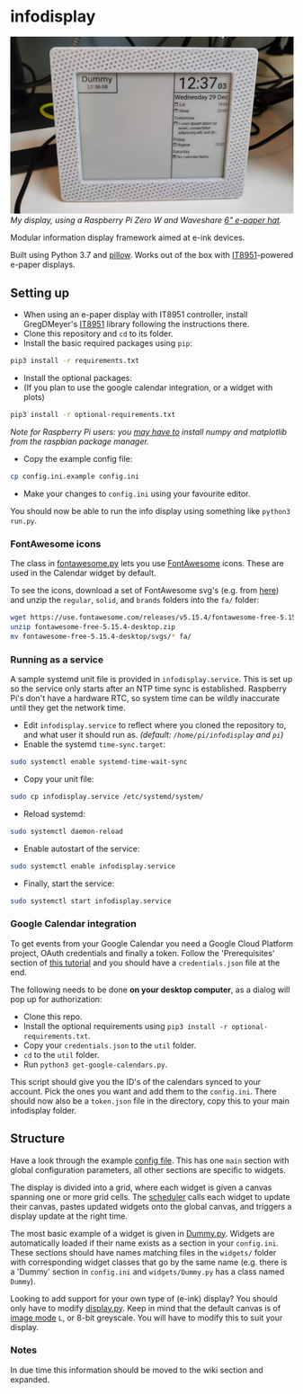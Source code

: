 # infodisplay
![](/assets/sample.jpg)
_My display, using a Raspberry Pi Zero W and Waveshare [6" e-paper hat](https://www.waveshare.com/wiki/6inch_e-Paper_HAT)._

Modular information display framework aimed at e-ink devices.

Built using Python 3.7 and [pillow](https://pillow.readthedocs.io/en/stable/). Works out of the box with [IT8951](https://github.com/GregDMeyer/IT8951)-powered e-paper displays.

## Setting up

- When using an e-paper display with IT8951 controller, install GregDMeyer's [IT8951](https://github.com/GregDMeyer/IT8951) library following the instructions there.
- Clone this repository and `cd` to its folder.
- Install the basic required packages using `pip`:
```bash
pip3 install -r requirements.txt
```
- Install the optional packages:
- (If you plan to use the google calendar integration, or a widget with plots)
```bash
pip3 install -r optional-requirements.txt
```
_Note for Raspberry Pi users: you [may have to](https://numpy.org/devdocs/user/troubleshooting-importerror.html#raspberry-pi) install numpy and matplotlib from the raspbian package manager._
- Copy the example config file:
```bash
cp config.ini.example config.ini
```
- Make your changes to `config.ini` using your favourite editor.

You should now be able to run the info display using something like `python3 run.py`.

### FontAwesome icons
The class in [fontawesome.py](helpers/fontawesome.py) lets you use [FontAwesome](https://fontawesome.com/) icons. These are used in the Calendar widget by default. 

To see the icons, download a set of FontAwesome svg's (e.g. from [here](https://fontawesome.com/v5.15/how-to-use/on-the-desktop/setup/getting-started)) and unzip the `regular`, `solid`, and `brands` folders into the `fa/` folder:
```bash
wget https://use.fontawesome.com/releases/v5.15.4/fontawesome-free-5.15.4-desktop.zip
unzip fontawesome-free-5.15.4-desktop.zip
mv fontawesome-free-5.15.4-desktop/svgs/* fa/
```

### Running as a service
A sample systemd unit file is provided in `infodisplay.service`.
This is set up so the service only starts after an NTP time sync is established. Raspberry Pi's don't have a hardware RTC, so system time can be wildly inaccurate until they get the network time.

- Edit `infodisplay.service` to reflect where you cloned the repository to, and what user it should run as.  _(default: `/home/pi/infodisplay` and `pi`)_
- Enable the systemd `time-sync.target`:
```bash
sudo systemctl enable systemd-time-wait-sync
```
- Copy your unit file:
```bash
sudo cp infodisplay.service /etc/systemd/system/
```
- Reload systemd:
```bash
sudo systemctl daemon-reload
```
- Enable autostart of the service:
```bash
sudo systemctl enable infodisplay.service
```
- Finally, start the service:
```bash
sudo systemctl start infodisplay.service
```

### Google Calendar integration
To get events from your Google Calendar you need a Google Cloud Platform project, OAuth credentials and finally a token.
Follow the 'Prerequisites' section of [this tutorial](https://developers.google.com/calendar/api/quickstart/python) and you should have a `credentials.json` file at the end.

The following needs to be done **on your desktop computer**, as a dialog will pop up for authorization:
- Clone this repo.
- Install the optional requirements using ```pip3 install -r optional-requirements.txt```.
- Copy your `credentials.json` to the `util` folder.
- `cd` to the `util` folder.
- Run ```python3 get-google-calendars.py```.

This script should give you the ID's of the calendars synced to your account. Pick the ones you want and add them to the `config.ini`.
There should now also be a `token.json` file in the directory, copy this to your main infodisplay folder.

## Structure

Have a look through the example [config file](config.ini.example). This has one `main` section with global configuration parameters, all other sections are specific to widgets.

The display is divided into a grid, where each widget is given a canvas spanning one or more grid cells. The [scheduler](scheduler.py) calls each widget to update their canvas, pastes updated widgets onto the global canvas, and triggers a display update at the right time.

The most basic example of a widget is given in [Dummy.py](widgets/Dummy.py). Widgets are automatically loaded if their name exists as a section in your `config.ini`. These sections should have names matching files in the `widgets/` folder with corresponding widget classes that go by the same name (e.g. there is a 'Dummy' section in `config.ini` and `widgets/Dummy.py` has a class named `Dummy`).

Looking to add support for your own type of (e-ink) display? You should only have to modify [display.py](display.py). Keep in mind that the default canvas is of [image mode](https://pillow.readthedocs.io/en/stable/handbook/concepts.html#modes) `L`, or 8-bit greyscale. You will have to modify this to suit your display.

### Notes
In due time this information should be moved to the wiki section and expanded.
